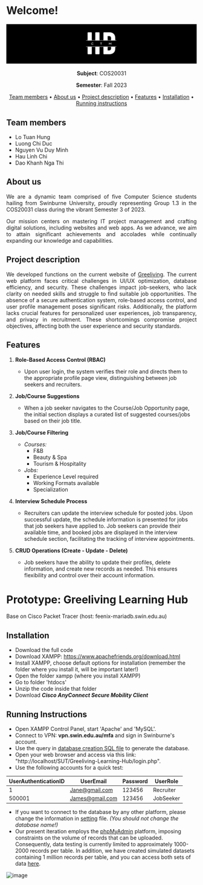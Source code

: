 # Welcome!

![image](images/LongLogo.png)

<p align="center"><strong>Subject</strong>: COS20031</p>

<p align="center"><strong>Semester</strong>: Fall 2023</p>

<p align="center">
  <a href="#team-members">Team members</a>  •
  <a href="#about-us">About us</a>  •
  <a href="#project-description">Project description</a>  •
  <a href="#features">Features</a>  •
  <a href="#installation">Installation</a>  •
  <a href="#running-instructions">Running instructions</a>
</p>

## Team members

- Lo Tuan Hung
- Luong Chi Duc
- Nguyen Vu Duy Minh
- Hau Linh Chi
- Dao Khanh Nga Thi

## About us

<p align="justify">We are a dynamic team comprised of five Computer Science students hailing from Swinburne University, proudly representing Group 1.3 in the COS20031 class during the vibrant Semester 3 of 2023.</p>

<p align="justify">Our mission centers on mastering IT project management and crafting digital solutions, including websites and web apps. As we advance, we aim to attain significant achievements and accolades while continually expanding our knowledge and capabilities.</p>

## Project description

<p align="justify">We developed functions on the current website of <a href="https://greeliving.edu.vn/">Greeliving</a>. The current web platform faces critical challenges in UI/UX optimization, database efficiency, and security. These challenges impact job-seekers, who lack clarity on needed skills and struggle to find suitable job opportunities. The absence of a secure authentication system, role-based access control, and user profile management poses significant risks. Additionally, the platform lacks crucial features for personalized user experiences, job transparency, and privacy in recruitment. These shortcomings compromise project objectives, affecting both the user experience and security standards.</p>

## Features

1. **Role-Based Access Control (RBAC)**
   - Upon user login, the system verifies their role and directs them to the appropriate profile page view, distinguishing between job seekers and recruiters.

2. **Job/Course Suggestions**
   - When a job seeker navigates to the Course/Job Opportunity page, the initial section displays a curated list of suggested courses/jobs based on their job title.

3. **Job/Course Filtering**
   - *Courses:*
     - F&B
     - Beauty & Spa
     - Tourism & Hospitality
   - *Jobs:*
     - Experience Level required
     - Working Formats available
     - Specialization

4. **Interview Schedule Process**
   - Recruiters can update the interview schedule for posted jobs. Upon successful update, the schedule information is presented for jobs that job seekers have applied to. Job seekers can provide their available time, and booked jobs are displayed in the interview schedule section, facilitating the tracking of interview appointments.

5. **CRUD Operations (Create - Update - Delete)**
   - Job seekers have the ability to update their profiles, delete information, and create new records as needed. This ensures flexibility and control over their account information.

# Prototype: Greeliving Learning Hub

Base on Cisco Packet Tracer (host: feenix-mariadb.swin.edu.au)

## Installation

- Download the full code
- Download XAMPP: https://www.apachefriends.org/download.html
- Install XAMPP, choose default options for installation (remember the folder where you install it, will be important later!)
- Open the folder xampp (where you install XAMPP)
- Go to folder 'htdocs'
- Unzip the code inside that folder
- Download ***Cisco AnyConnect Secure Mobility Client***


## Running Instructions
- Open XAMPP Control Panel, start 'Apache' and 'MySQL'.
- Connect to VPN: **vpn.swin.edu.au/mfa** and sign in Swinburne's account.
- Use the query in [database creation SQL file](dbcreation.sql) to generate the database.
- Open your web browser and access via this link: "http://localhost/SUT/Greeliving-Learning-Hub/login.php".
- Use the following accounts for a quick test:

| UserAuthenticationID | UserEmail          | Password | UserRole   |
|-----------------------|--------------------|----------|------------|
| 1                     | Jane@gmail.com     | 123456   | Recruiter  |
| 500001                | James@gmail.com    | 123456   | JobSeeker  |

- If you want to connect to the database by any other platform, please change the information in [setting](settings.php) file. *(You should not change the database name!)*
- Our present iteration employs the [phpMyAdmin](https://feenix-mariadb-web.swin.edu.au/) platform, imposing constraints on the volume of records that can be uploaded. Consequently, data testing is currently limited to approximately 1000-2000 records per table. In addition, we have created simulated datasets containing 1 million records per table, and you can access both sets of data [here](https://drive.google.com/drive/folders/19dOzXQKob0b6v8B8YSMt3m5iF1WtpLzy?usp=sharing).

![image](https://user-images.githubusercontent.com/114485224/209611403-fdc415c7-a877-42d1-b050-72b0bcbf7491.png)
